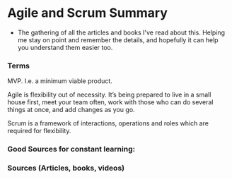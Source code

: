 # Agile and Scrum Summary
 
 * The gathering of all the articles and books I've read about this. Helping me stay on point and remember the details, and hopefully it can help you understand them easier too.
 
 ### Terms
 
MVP. I.e. a minimum viable product.
 
Agile is flexibility out of necessity. It’s being prepared to live in a small house first, meet your team often, work with those who can do several things at once, and add changes as you go.

Scrum is a framework of interactions, operations and roles which are required for flexibility.
 
 
 ### Good Sources for constant learning:

 
 

 ### Sources (Articles, books, videos)
